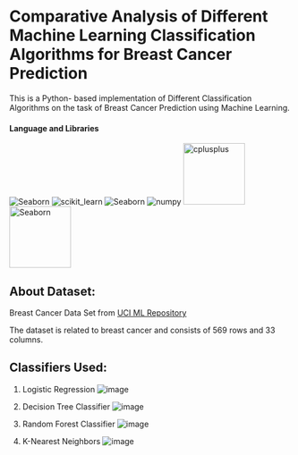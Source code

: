 # Comparative Analysis of Different Machine Learning Classification Algorithms for Breast Cancer Prediction

This is a Python- based implementation of Different Classification Algorithms on the task of Breast Cancer Prediction using Machine Learning.

#### Language and Libraries

<p>
<a><img src="https://img.shields.io/badge/Python-FFD43B?style=for-the-badge&logo=python&logoColor=darkgreen" alt="Seaborn"/></a>
 <a><img src="https://img.shields.io/badge/scikit_learn-F7931E?style=for-the-badge&logo=scikit-learn&logoColor=white" alt="scikit_learn"/></a>
<a><img src="https://img.shields.io/badge/Pandas-2C2D72?style=for-the-badge&logo=pandas&logoColor=white" alt="Seaborn"/></a>
<a><img src="https://img.shields.io/badge/Numpy-777BB4?style=for-the-badge&logo=numpy&logoColor=white" alt="numpy"/></a>
 <a><img src="https://matplotlib.org/_static/logo2_compressed.svg" alt="cplusplus" width="110"/></a>
<a><img src="https://seaborn.pydata.org/_static/logo-wide-lightbg.svg" alt="Seaborn"width="110"/></a>
</p>

## About Dataset:
Breast Cancer Data Set from [UCI ML Repository](https://archive.ics.uci.edu/ml/datasets/Breast+Cancer+Wisconsin+(Diagnostic))

The dataset is related to breast cancer and consists of 569 rows and 33 columns.




## Classifiers Used:
1. Logistic Regression
   ![image](https://user-images.githubusercontent.com/66699491/209476784-2775b47c-72c0-488d-8880-785ba790bd4b.png)
  
2. Decision Tree Classifier
   ![image](https://user-images.githubusercontent.com/66699491/209476802-d5ded529-1e85-48c0-b24c-2b5cd57737ab.png)

3. Random Forest Classifier
   ![image](https://user-images.githubusercontent.com/66699491/209476821-08f1b720-0c95-4186-9491-0b618302e9b3.png)

6. K-Nearest Neighbors
   ![image](https://user-images.githubusercontent.com/66699491/209476827-a584cb3e-e788-415d-9ff3-ad4e42bcc495.png)




